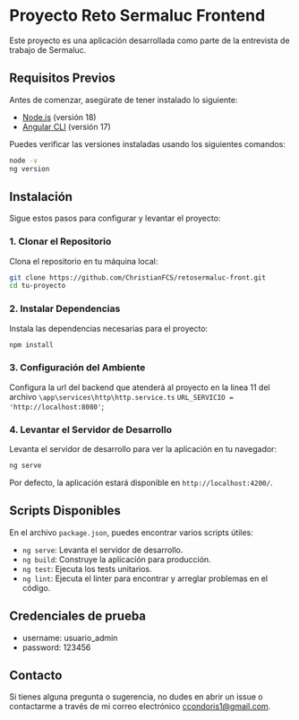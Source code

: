 # Proyecto Reto Sermaluc Frontend

Este proyecto es una aplicación desarrollada como parte de la entrevista de trabajo de Sermaluc.

## Requisitos Previos

Antes de comenzar, asegúrate de tener instalado lo siguiente:

- [Node.js](https://nodejs.org/) (versión 18)
- [Angular CLI](https://angular.io/cli) (versión 17)

Puedes verificar las versiones instaladas usando los siguientes comandos:

```bash
node -v
ng version
```

## Instalación

Sigue estos pasos para configurar y levantar el proyecto:

### 1. Clonar el Repositorio

Clona el repositorio en tu máquina local:

```bash
git clone https://github.com/ChristianFCS/retosermaluc-front.git
cd tu-proyecto
```

### 2. Instalar Dependencias

Instala las dependencias necesarias para el proyecto:

```bash
npm install
```

### 3. Configuración del Ambiente

Configura la url del backend que atenderá al proyecto en la linea 11 del archivo `\app\services\http\http.service.ts`
`URL_SERVICIO = 'http://localhost:8080'`;

### 4. Levantar el Servidor de Desarrollo

Levanta el servidor de desarrollo para ver la aplicación en tu navegador:

```bash
ng serve
```

Por defecto, la aplicación estará disponible en `http://localhost:4200/`.

## Scripts Disponibles

En el archivo `package.json`, puedes encontrar varios scripts útiles:

- `ng serve`: Levanta el servidor de desarrollo.
- `ng build`: Construye la aplicación para producción.
- `ng test`: Ejecuta los tests unitarios.
- `ng lint`: Ejecuta el linter para encontrar y arreglar problemas en el código.

## Credenciales de prueba
- username: usuario_admin
- password: 123456

## Contacto

Si tienes alguna pregunta o sugerencia, no dudes en abrir un issue o contactarme a través de mi correo electrónico [ccondoris1@gmail.com](mailto:ccondoris1@gmail.com).

